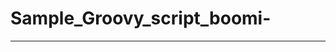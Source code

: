 # Sample_Groovy_script_boomi-

-------------------------------------------------------------------------

